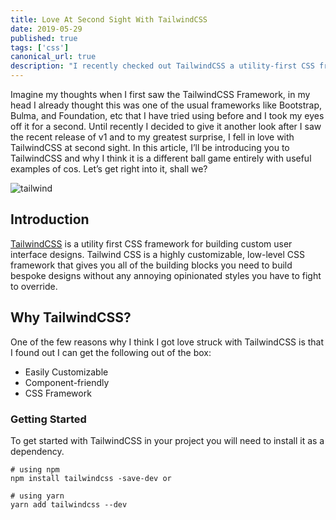 ```yaml
---
title: Love At Second Sight With TailwindCSS
date: 2019-05-29
published: true
tags: ['css']
canonical_url: true
description: "I recently checked out TailwindCSS a utility-first CSS framework and I share my thoughts about it and how to get started with it in your project."
---
```

<!-- ![banner](https://res.cloudinary.com/practicaldev/image/fetch/s--HzMShc7o--/c_imagga_scale,f_auto,fl_progressive,h_420,q_auto,w_1000/https://thepracticaldev.s3.amazonaws.com/i/rbaft4bt2unw0yln27uj.png) -->

Imagine my thoughts when I first saw the TailwindCSS Framework, in my head I already thought this was one of the usual frameworks like Bootstrap, Bulma, and Foundation, etc that I have tried using before and I took my eyes off it for a second. Until recently I decided to give it another look after I saw the recent release of v1 and to my greatest surprise, I fell in love with TailwindCSS at second sight. In this article, I’ll be introducing you to TailwindCSS and why I think it is a different ball game entirely with useful examples of cos. Let’s get right into it, shall we?

![tailwind](https://res.cloudinary.com/lauragift/image/upload/v1558984626/image_preview_s8bbns.png)

## Introduction

[TailwindCSS](https://tailwindcss.com/) is a utility first CSS framework for building custom user interface designs. Tailwind CSS is a highly customizable, low-level CSS framework that gives you all of the building blocks you need to build bespoke designs without any annoying opinionated styles you have to fight to override.

## Why TailwindCSS?

One of the few reasons why I think I got love struck with TailwindCSS is that I found out I can get the following out of the box:
- Easily Customizable
- Component-friendly
- CSS Framework

### Getting Started

To get started with TailwindCSS in your project you will need to install it as a dependency.

```
# using npm
npm install tailwindcss -save-dev or

# using yarn
yarn add tailwindcss --dev
```




